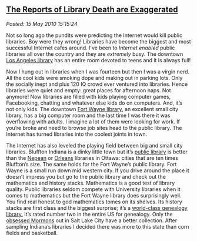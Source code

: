 [The Reports of Library Death are
Exaggerated](http://bakerjd99.wordpress.com/2010/05/15/the-reports-of-library-death-are-exaggerated/)
---------------------------------------------------------------------------------------------------------------------------------------

*Posted: 15 May 2010 15:15:24*

Not so long ago the pundits were predicting the Internet would kill
public libraries. Boy were they wrong! Libraries have become the biggest
and most successful Internet cafes around. I’ve been to *Internet
enabled* public libraries all over the country and they are *extremely*
busy. The downtown [Los Angeles library](http://www.lapl.org/) has an
entire room devoted to teens and it is always full!

Now I hung out in libraries when I was fourteen but then I was a virgin
nerd. All the cool kids were smoking dope and making out in parking
lots. Only the socially inept and plus 120 IQ crowd ever ventured into
libraries. Hence libraries were quiet and empty: great places for
afternoon naps. Not anymore! Now libraries are filled with kids playing
computer games, Facebooking, chatting and whatever else kids do on
computers. And, it’s not only kids. The downtown [Fort Wayne
library](http://www.acpl.lib.in.us/), an excellent small city library,
has a big computer room and the last time I was there it was overflowing
with adults. I imagine a lot of them were looking for work. If you’re
broke and need to browse job sites head to the public library. The
Internet has turned libraries into the coolest joints in town.

The Internet has also leveled the playing field between big and small
city libraries. Bluffton Indiana is a dinky little town but it’s [public
library](http://www.blufftonpubliclibrary.org/) is better than the
[Nepean](http://www.libdex.com/country/canada/ontario/nepean/library\_33680.html)
or
[Orleans](http://www.libdex.com/country/canada/ontario/orleans/library\_24028.html)
libraries in Ottawa: cities that are ten times Bluffton’s size. The same
holds for the Fort Wayne’s public library. Fort Wayne is a small run
down mid western city. If you drive around the place it doesn’t impress
you but go to the public library and check out the mathematics and
history stacks. Mathematics is a good test of library quality. Public
libraries seldom compete with University libraries when it comes to
mathematics but the Fort Wayne library does surprisingly well. You find
real honest to god mathematics tomes on its shelves. Its history stacks
are first class and the biggest surprise; it’s a [world-class genealogy
library.](http://www.acpl.lib.in.us/genealogy/) It’s rated number two in
the entire US for genealogy. Only the [obsessed
Mormons](http://www.ancestorhunt.com/mormon\_church\_records.htm) out in
Salt Lake City have a better collection. After sampling Indiana’s
libraries I decided there was more to this state than corn fields and
basketball.
